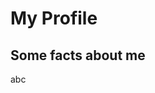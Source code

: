   <!DOCTYPE html>
<html>
  <head>
    <title>Repository</title>
  </head>
    <body>
      <h1>My Profile</h1>
      <h2>Some facts about me</h2>
         <p>abc</p>
    </body>
</html>
